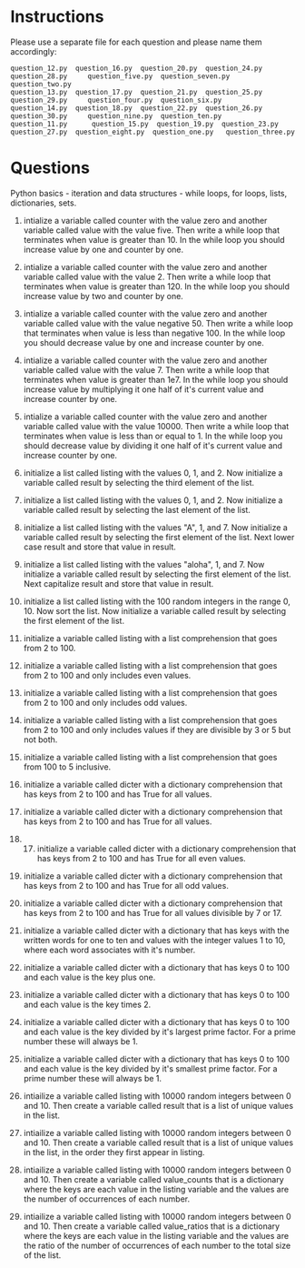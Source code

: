 # Instructions

Please use a separate file for each question and please name them accordingly:

```
question_12.py  question_16.py  question_20.py  question_24.py  question_28.py     question_five.py  question_seven.py  question_two.py
question_13.py  question_17.py  question_21.py  question_25.py  question_29.py     question_four.py  question_six.py
question_14.py  question_18.py  question_22.py  question_26.py  question_30.py     question_nine.py  question_ten.py    
question_11.py      question_15.py  question_19.py  question_23.py  question_27.py  question_eight.py  question_one.py   question_three.py
```

# Questions

Python basics - iteration and data structures - while loops, for loops, lists, dictionaries, sets.

1) intialize a variable called counter with the value zero and another variable called value with the value five.  Then write a while loop that terminates when value is greater than 10.  In the while loop you should increase value by one and counter by one.

2) intialize a variable called counter with the value zero and another variable called value with the value 2.  Then write a while loop that terminates when value is greater than 120.  In the while loop you should increase value by two and counter by one.

3) intialize a variable called counter with the value zero and another variable called value with the value negative 50.  Then write a while loop that terminates when value is less than negative 100.  In the while loop you should decrease value by one and increase counter by one.

4) intialize a variable called counter with the value zero and another variable called value with the value 7.  Then write a while loop that terminates when value is greater than 1e7.  In the while loop you should increase value by multiplying it one half of it's current value and increase counter by one.

5) intialize a variable called counter with the value zero and another variable called value with the value 10000.  Then write a while loop that terminates when value is less than or equal to 1.  In the while loop you should decrease value by dividing it one half of it's current value and increase counter by one.

6) initialize a list called listing with the values 0, 1, and 2.  Now initialize a variable called result by selecting the third element of the list.  

7) initialize a list called listing with the values 0, 1, and 2.  Now initialize a variable called result by selecting the last element of the list.

8) initialize a list called listing with the values "A", 1, and 7.  Now initialize a variable called result by selecting the first element of the list.  Next lower case result and store that value in result.

9) initialize a list called listing with the values "aloha", 1, and 7.  Now initialize a variable called result by selecting the first element of the list.  Next capitalize result and store that value in result.

10) initialize a list called listing with the 100 random integers in the range 0, 10.  Now sort the list. Now initialize a variable called result by selecting the first element of the list.  

11) initialize a variable called listing with a list comprehension that goes from 2 to 100.

12) initialize a variable called listing with a list comprehension that goes from 2 to 100 and only includes even values.

13) initialize a variable called listing with a list comprehension that goes from 2 to 100 and only includes odd values.

14) initialize a variable called listing with a list comprehension that goes from 2 to 100 and only includes values if they are divisible by 3 or 5 but not both.

15) initialize a variable called listing with a list comprehension that goes from 100 to 5 inclusive.

16) initialize a variable called dicter with a dictionary comprehension that has keys from 2 to 100 and has True for all values.

17) initialize a variable called dicter with a dictionary comprehension that has keys from 2 to 100 and has True for all values.

18) 17) initialize a variable called dicter with a dictionary comprehension that has keys from 2 to 100 and has True for all even values.

19) initialize a variable called dicter with a dictionary comprehension that has keys from 2 to 100 and has True for all odd values.

20) initialize a variable called dicter with a dictionary comprehension that has keys from 2 to 100 and has True for all values divisible by 7 or 17.

21) initialize a variable called dicter with a dictionary that has keys with the written words for one to ten and values with the integer values 1 to 10, where each word associates with it's number.

22) initialize a variable called dicter with a dictionary that has keys 0 to 100 and each value is the key plus one.

23) initialize a variable called dicter with a dictionary that has keys 0 to 100 and each value is the key times 2.

24) initialize a variable called dicter with a dictionary that has keys 0 to 100 and each value is the key divided by it's largest prime factor.  For a prime number these will always be 1.

25) initialize a variable called dicter with a dictionary that has keys 0 to 100 and each value is the key divided by it's smallest prime factor.  For a prime number these will always be 1.

26) intiailize a variable called listing with 10000 random integers between 0 and 10.  Then create a variable called result that is a list of unique values in the list.

27) intiailize a variable called listing with 10000 random integers between 0 and 10.  Then create a variable called result that is a list of unique values in the list, in the order they first appear in listing.

28) intiailize a variable called listing with 10000 random integers between 0 and 10.  Then create a variable called value_counts that is a dictionary where the keys are each value in the listing variable and the  values are the number of occurrences of each number.

29) intiailize a variable called listing with 10000 random integers between 0 and 10.  Then create a variable called value_ratios that is a dictionary where the keys are each value in the listing variable and the values are the ratio of the number of occurrences of each number to the total size of the list.

